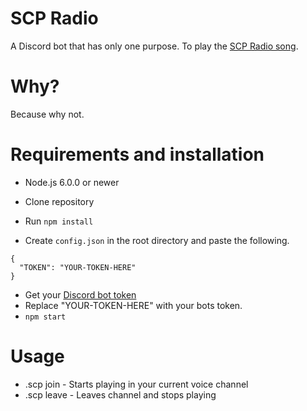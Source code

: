 # SCP Radio
A Discord bot that has only one purpose. To play the [SCP Radio song](https://www.youtube.com/watch?v=SuKH17fNTEY).

# Why?
Because why not.

# Requirements and installation
- Node.js 6.0.0 or newer

- Clone repository
- Run `npm install`
- Create `config.json` in the root directory and paste the following.
```
{
  "TOKEN": "YOUR-TOKEN-HERE"
}
```
- Get your [Discord bot token](https://discordapp.com/developers/applications/)
- Replace "YOUR-TOKEN-HERE" with your bots token.
- `npm start`

# Usage
- .scp join - Starts playing in your current voice channel
- .scp leave - Leaves channel and stops playing